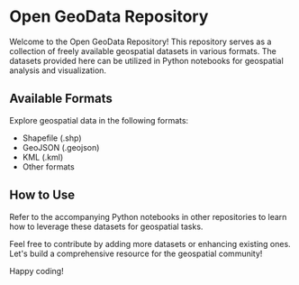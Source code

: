 # Open GeoData Repository

Welcome to the Open GeoData Repository! This repository serves as a collection of freely available geospatial datasets in various formats. The datasets provided here can be utilized in Python notebooks for geospatial analysis and visualization.

## Available Formats

Explore geospatial data in the following formats:

- Shapefile (.shp)
- GeoJSON (.geojson)
- KML (.kml)
- Other formats

## How to Use

Refer to the accompanying Python notebooks in other repositories to learn how to leverage these datasets for geospatial tasks.

Feel free to contribute by adding more datasets or enhancing existing ones. Let's build a comprehensive resource for the geospatial community!

Happy coding!
